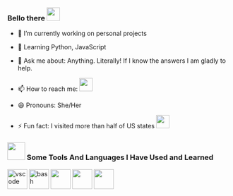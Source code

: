 ### Bello there <img height="30" src="https://user-images.githubusercontent.com/106325574/234936098-673666f4-a8ab-4666-9945-8f95ca0ac64d.png"/>

- 🔭 I’m currently working on personal projects
- 🌱 Learning Python, JavaScript
- 💬 Ask me about: Anything. Literally! If I know the answers I am gladly to help. 
- 📫 How to reach me:
<a href="https://www.linkedin.com/in/lthmai/"><img height="30" src="https://user-images.githubusercontent.com/106325574/234954364-9bbae4a5-e5c9-4729-9d40-c4904ea3afcf.png"/></a> 

- 😄 Pronouns: She/Her
- ⚡ Fun fact: I visited more than half of US states <img height="30" src=https://user-images.githubusercontent.com/106325574/234965604-90137721-d0c8-4c6d-b28d-fe3983e43a70.png>

<h3><img height="40" src="https://user-images.githubusercontent.com/106325574/234960465-034e10fb-ca88-4f97-a5b1-330744b1a19f.png"/> Some Tools And Languages I Have Used and Learned</h3>
<p align="left">
<img src="https://cdn.jsdelivr.net/gh/devicons/devicon/icons/vscode/vscode-original.svg" alt="vscode" width="45" height="45"/>
<img src="https://cdn.jsdelivr.net/gh/devicons/devicon/icons/bootstrap/bootstrap-original-wordmark.svg" alt="bash" width="45" height="45"/>
<img src="https://cdn.jsdelivr.net/gh/devicons/devicon/icons/java/java-original-wordmark.svg" width="45" height="45"/>
<img src="https://cdn.jsdelivr.net/gh/devicons/devicon/icons/cplusplus/cplusplus-original.svg" width="45" height="45" />
<img src="https://cdn.jsdelivr.net/gh/devicons/devicon/icons/python/python-original.svg" width="45" height="45"/>

</p>
